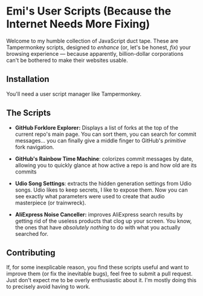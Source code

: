 # Emi's User Scripts (Because the Internet Needs More Fixing)

Welcome to my humble collection of JavaScript duct tape. These are Tampermonkey scripts, designed to *enhance* (or, let's be honest, *fix*) your browsing experience — because apparently, billion-dollar corporations can't be bothered to make their websites usable.

## Installation

You'll need a user script manager like Tampermonkey.

## The Scripts

- **GitHub Forklore Explorer:** Displays a list of forks at the top of the current repo's main page. You can sort them, you can search for commit messages... you can finally give a middle finger to GitHub's *primitive* fork navigation.

  

- **GitHub's Rainbow Time Machine**: colorizes commit messages by date, allowing you to quickly glance at how active a repo is and how old are its commits

- **Udio Song Settings**: extracts the hidden generation settings from Udio songs. Udio likes to keep secrets, I like to expose them. Now you can see exactly what parameters were used to create that audio masterpiece (or trainwreck).

- **AliExpress Noise Canceller:** improves AliExpress search results by getting rid of the useless products that clog up your screen. You know, the ones that have *absolutely nothing* to do with what you actually searched for.

## Contributing

If, for some inexplicable reason, you find these scripts useful and want to improve them (or fix the inevitable bugs), feel free to submit a pull request.  Just don't expect me to be overly enthusiastic about it.  I'm mostly doing this to precisely avoid having to work.
